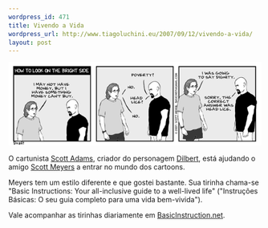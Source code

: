 ```yaml
--- 
wordpress_id: 471
title: Vivendo a Vida
wordpress_url: http://www.tiagoluchini.eu/2007/09/12/vivendo-a-vida/
layout: post
---
```

![Bright Side](/wp-content/uploads/2007/09/001brightsidedraft.gif)

O cartunista [Scott Adams](http://dilbertblog.typepad.com/the_dilbert_blog/), criador do personagem [Dilbert](http://www.dilbert.com/), está ajudando o amigo [Scott Meyers](http://www.basicinstructions.net/) a entrar no mundo dos cartoons.

Meyers tem um estilo diferente e que gostei bastante. Sua tirinha chama-se "Basic Instructions: Your all-inclusive guide to a well-lived life" ("Instruções Básicas: O seu guia completo para uma vida bem-vivida").

Vale acompanhar as tirinhas diariamente em [BasicInstruction.net](http://www.basicinstructions.net/).
